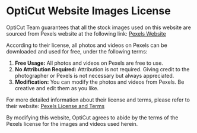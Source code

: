 # OptiCut Website Images License

OptiCut Team guarantees that all the stock images used on this website are sourced from Pexels website at the following link: [Pexels Website](https://www.pexels.com)

According to their license, all photos and videos on Pexels can be downloaded and used for free, under the following terms:

1. **Free Usage:** All photos and videos on Pexels are free to use.
2. **No Attribution Required:** Attribution is not required. Giving credit to the photographer or Pexels is not necessary but always appreciated.
3. **Modification:** You can modify the photos and videos from Pexels. Be creative and edit them as you like.

For more detailed information about their license and terms, please refer to their website: [Pexels License and Terms](https://www.pexels.com/license/)

By modifying this website, OptiCut agrees to abide by the terms of the Pexels license for the images and videos used herein.
